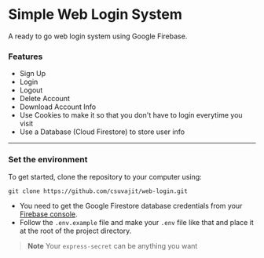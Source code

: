 Simple Web Login System
=======================

A ready to go web login system using Google Firebase.

### Features

* Sign Up
* Login
* Logout
* Delete Account
* Download Account Info
* Use Cookies to make it so that you don't have to login everytime you visit
* Use a Database (Cloud Firestore) to store user info

<hr>

### Set the environment

To get started, clone the repository to your computer using:

    git clone https://github.com/csuvajit/web-login.git

+ You need to  get the Google Firestore database credentials from your [Firebase console](https://console.firebase.google.com/).
+ Follow the `.env.example` file and make your `.env` file like that and place it at the root of the project directory.

> **Note** Your `express-secret` can be anything you want
